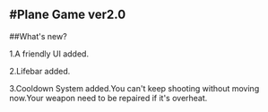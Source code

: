 #Plane Game ver2.0
---
##What's new?

1.A friendly UI added.

2.Lifebar added.

3.Cooldown System added.You can't keep shooting without moving now.Your weapon need to be repaired if it's overheat.